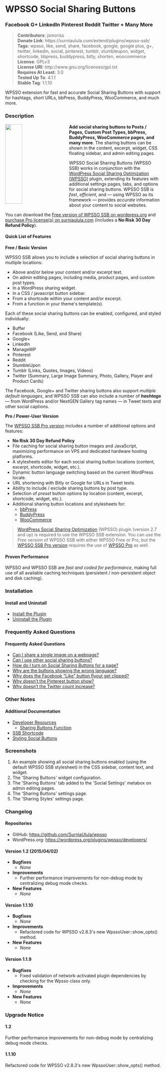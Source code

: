 <h1>WPSSO Social Sharing Buttons</h1><h3>Facebook G+ LinkedIn Pinterest Reddit Twitter + Many More</h3>
<blockquote>
<strong>Contributors</strong>: jsmoriss<br/>
<strong>Donate Link</strong>: https://surniaulula.com/extend/plugins/wpsso-ssb/<br/>
<strong>Tags</strong>: wpsso, like, send, share, facebook, google, google plus, g+, twitter, linkedin, social, pinterest, tumblr, stumbleupon, widget, shortcode, bbpress, buddypress, bitly, shorten, woocommerce<br/>
<strong>License</strong>: GPLv3<br/>
<strong>License URI</strong>: http://www.gnu.org/licenses/gpl.txt<br/>
<strong>Requires At Least</strong>: 3.0<br/>
<strong>Tested Up To</strong>: 4.1.1<br/>
<strong>Stable Tag</strong>: 1.1.10<br/>
</blockquote>

WPSSO extension for fast and accurate Social Sharing Buttons with support for hashtags, short URLs, bbPress, BuddyPress, WooCommerce, and much more.

<h3>Description</h3>

<p><img src="https://ps.w.org/wpsso-ssb/assets/icon-256x256.png?rev=" width="256" height="256" style="width:33%;min-width:128px;max-width:256px;float:left;margin:0 40px 20px 0;" /><strong>Add social sharing buttons to Posts / Pages, Custom Post Types, bbPress, BuddyPress, WooCommerce pages, and many more</strong>. The sharing buttons can be shown in the content, excerpt, widget, CSS floating sidebar, and admin editing pages.</p>

<p>WPSSO Social Sharing Buttons (WPSSO SSB) works in conjunction with the <a href="https://wordpress.org/plugins/wpsso/">WordPress Social Sharing Optimization (WPSSO)</a> plugin, extending its features with additional settings pages, tabs, and options for social sharing buttons. WPSSO SSB is <em>fast</em>, <em>efficient</em>, and &mdash; using WPSSO as its framework &mdash; provides <em>accurate</em> information about your content to social websites.</p>

<p>You can download the <a href="https://wordpress.org/plugins/wpsso-ssb/">Free version of WPSSO SSB on wordpress.org</a> and <a href="(http://surniaulula.com/extend/plugins/wpsso-ssb/">purchase Pro license(s) on surniaulula.com</a> (includes a <strong>No Risk 30 Day Refund Policy</strong>).</p>

<h4>Quick List of Features</h4>

**Free / Basic Version**

WPSSO SSB allows you to include a selection of social sharing buttons in multiple locations:

* Above and/or below your content and/or excerpt text.
* On admin editing pages, including media, product pages, and custom post types.
* In a WordPress sharing widget.
* In a CSS / javascript button sidebar.
* From a shortcode within your content and/or excerpt.
* From a function in your theme's template(s).

Each of these social sharing buttons can be enabled, configured, and styled individually:

* Buffer
* Facebook (Like, Send, and Share)
* Google+
* LinkedIn
* ManageWP
* Pinterest
* Reddit
* StumbleUpon
* Tumblr (Links, Quotes, Images, Videos)
* Twitter (Summary, Large Image Summary, Photo, Gallery, Player and Product Cards)

The Facebook, Google+ and Twitter sharing buttons also support *multiple default languages*, and WPSSO SSB can also include a number of ***hashtags*** &mdash; from WordPress and/or NextGEN Gallery tag names &mdash; in Tweet texts and other social captions.

**Pro / Power-User Version**

The [WPSSO SSB Pro version](http://surniaulula.com/extend/plugins/wpsso-ssb/) includes a number of additional options and features:

* <strong>No Risk 30 Day Refund Policy</strong>
* File caching for social sharing button images and JavaScript, maximizing performance on VPS and dedicated hardware hosting platforms.
* A stylesheets editor for each social sharing button locations (content, excerpt, shortcode, widget, etc.).
* Dynamic button language switching based on the current WordPress locale.
* URL shortening with Bitly or Google for URLs in Tweet texts.
* Ability to include / exclude sharing buttons by post type.
* Selection of <em>preset</em> button options by location (content, excerpt, shortcode, widget, etc.).
* Additional sharing button locations and stylesheets for:
	* [bbPress](https://wordpress.org/plugins/bbpress/)
	* [BuddyPress](https://wordpress.org/plugins/buddypress/)
	* [WooCommerce](https://wordpress.org/plugins/woocommerce/)

<blockquote>
<p><a href="https://wordpress.org/plugins/wpsso/">WordPress Social Sharing Optimization</a> (WPSSO) plugin (version 2.7 and up) is required to use the WPSSO SSB extension. You can use the <em>Free version</em> of WPSSO SSB with either WPSSO Free or Pro, but the <a href="http://surniaulula.com/extend/plugins/wpsso-ssb/">WPSSO SSB Pro version</a> requires the use of <a href="http://surniaulula.com/extend/plugins/wpsso/">WPSSO Pro</a> as well.</p>
</blockquote>

<h4>Proven Performance</h4>

WPSSO and WPSSO SSB are *fast and coded for performance*, making full use of all available caching techniques (persistent / non-persistent object and disk caching).

<h3>Installation</h3>

<h4>Install and Uninstall</h4>

<ul>
	<li><a href="http://surniaulula.com/codex/plugins/wpsso-ssb/installation/install-the-plugin/">Install the Plugin</a></li>
	<li><a href="http://surniaulula.com/codex/plugins/wpsso-ssb/installation/uninstall-the-plugin/">Uninstall the Plugin</a></li>
</ul>

<h3>Frequently Asked Questions</h3>

<h4>Frequently Asked Questions</h4>

<ul>
	<li><a href="http://surniaulula.com/codex/plugins/wpsso-ssb/faq/can-i-share-a-single-image-on-a-webpage/">Can I share a single image on a webpage?</a></li>
	<li><a href="http://surniaulula.com/codex/plugins/wpsso-ssb/faq/can-i-use-other-social-sharing-buttons/">Can I use other social sharing buttons?</a></li>
	<li><a href="http://surniaulula.com/codex/plugins/wpsso-ssb/faq/how-do-i-turn-on-social-sharing-buttons-for-a-page/">How do I turn on Social Sharing Buttons for a page?</a></li>
	<li><a href="http://surniaulula.com/codex/plugins/wpsso-ssb/faq/why-are-the-buttons-showing-the-wrong-language/">Why are the buttons showing the wrong language?</a></li>
	<li><a href="http://surniaulula.com/codex/plugins/wpsso-ssb/faq/why-does-the-facebook-like-button-flyout-get-clipped/">Why does the Facebook “Like” button flyout get clipped?</a></li>
	<li><a href="http://surniaulula.com/codex/plugins/wpsso-ssb/faq/why-doesnt-the-pinterest-button-show/">Why doesn’t the Pinterest button show?</a></li>
	<li><a href="http://surniaulula.com/codex/plugins/wpsso-ssb/faq/why-doesnt-the-twitter-count-increase/">Why doesn’t the Twitter count increase?</a></li>
</ul>

<h3>Other Notes</h3>

<h4>Additional Documentation</h4>

<ul>
	<li><a href="http://surniaulula.com/codex/plugins/wpsso-ssb/notes/developer/">Developer Resources</a>
	<ul>
		<li><a href="http://surniaulula.com/codex/plugins/wpsso-ssb/notes/developer/sharing-buttons-function/">Sharing Buttons Function</a></li>
	</ul></li>
	<li><a href="http://surniaulula.com/codex/plugins/wpsso-ssb/notes/ssb-shortcode/">SSB Shortcode</a></li> 
	<li><a href="http://surniaulula.com/codex/plugins/wpsso-ssb/notes/styling-social-buttons/">Styling Social Buttons</a></li>
</ul>

<h3>Screenshots</h3>

01. An example showing all social sharing buttons enabled (using the default WPSSO SSB stylesheet) in the CSS sidebar, content text, and widget.
02. The 'Sharing Buttons' widget configuration.
03. The 'Sharing Buttons' tab added to the 'Social Settings' metabox on admin editing pages.
04. The 'Sharing Buttons' settings page.
05. The 'Sharing Styles' settings page.

<h3>Changelog</h3>

<h4>Repositories</h4>

* GitHub: https://github.com/SurniaUlula/wpsso
* WordPress.org: https://wordpress.org/plugins/wpsso/developers/

<h4>Version 1.2 (2015/04/02)</h4>

* **Bugfixes**
	* *None*
* **Improvements**
	* Further performance improvements for non-debug mode by centralizing debug mode checks.
* **New Features**
	* *None*

<h4>Version 1.1.10</h4>

* **Bugfixes**
	* *None*
* **Improvements**
	* Refactored code for WPSSO v2.8.3's new WpssoUser::show_opts() method.
* **New Features**
	* *None*

<h4>Version 1.1.9</h4>

* **Bugfixes**
	* Fixed validation of network-activated plugin dependencies by checking for the Wpsso class only.
* **Improvements**
	* *None*
* **New Features**
	* *None*

<h3>Upgrade Notice</h3>

<h4>1.2</h4>

Further performance improvements for non-debug mode by centralizing debug mode checks.

<h4>1.1.10</h4>

Refactored code for WPSSO v2.8.3's new WpssoUser::show_opts() method.

